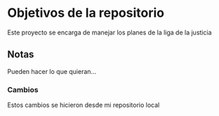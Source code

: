 # Objetivos de la repositorio

Este proyecto se encarga de manejar los planes de la liga de la justicia


## Notas
Pueden hacer lo que quieran...

### Cambios
Estos cambios se hicieron desde mi repositorio local
